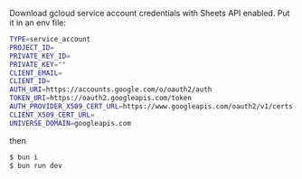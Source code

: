 Download gcloud service account credentials with Sheets API enabled. Put it in an env file:

```sh
TYPE=service_account
PROJECT_ID=
PRIVATE_KEY_ID=
PRIVATE_KEY=""
CLIENT_EMAIL=
CLIENT_ID=
AUTH_URI=https://accounts.google.com/o/oauth2/auth
TOKEN_URI=https://oauth2.googleapis.com/token
AUTH_PROVIDER_X509_CERT_URL=https://www.googleapis.com/oauth2/v1/certs
CLIENT_X509_CERT_URL=
UNIVERSE_DOMAIN=googleapis.com
```

then

```sh
$ bun i
$ bun run dev
```
